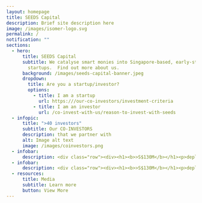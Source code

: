 ```yaml
---
layout: homepage
title: SEEDS Capital
description: Brief site description here
image: /images/isomer-logo.svg
permalink: /
notification: ""
sections:
  - hero:
      title: SEEDS Capital
      subtitle: We catalyse smart monies into Singapore-based, early-stage technology
        startups.  Find out more about us.
      background: /images/seeds-capital-banner.jpeg
      dropdown:
        title: Are you a startup/investor?
        options:
          - title: I am a startup
            url: https:///our-co-investors/investment-criteria
          - title: I am an investor
            url: /co-invest-with-us/reason-to-invest-with-seeds
  - infopic:
      title: ">40 investors"
      subtitle: Our CO-INVESTORS
      description: that we partner with
      alt: Image alt text
      image: /images/coinvestors.png
  - infobar:
      description: <div class="row"><div><h1><b>>S$130M</b></h1><p>deployed over 2019 - 2021</p></div><div><h1>><b>350</b></h1><p>portfolio companies over 2019 - 2021</p></div><div><h1><b>>40</b></h1><p>institutional investors over 2019 - 2021</p></div></div>
  - infobar:
      description: <div class="row"><div><h1><b>>S$130M</b></h1><p>deployed over 2019 - 2021</p></div><div><h1>><b>350</b></h1><p>portfolio companies over 2019 - 2021</p></div><div><h1><b>>40</b></h1><p>institutional investors over 2019 - 2021</p></div></div>
  - resources:
      title: Media
      subtitle: Learn more
      button: View More
---
```

